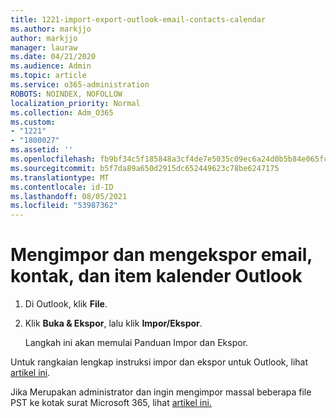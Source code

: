```yaml
---
title: 1221-import-export-outlook-email-contacts-calendar
ms.author: markjjo
author: markjjo
manager: lauraw
ms.date: 04/21/2020
ms.audience: Admin
ms.topic: article
ms.service: o365-administration
ROBOTS: NOINDEX, NOFOLLOW
localization_priority: Normal
ms.collection: Adm_O365
ms.custom:
- "1221"
- "1800027"
ms.assetid: ''
ms.openlocfilehash: fb9bf34c5f185848a3cf4de7e5035c09ec6a24d0b5b84e065fcc9cd16e7e276d
ms.sourcegitcommit: b5f7da89a650d2915dc652449623c78be6247175
ms.translationtype: MT
ms.contentlocale: id-ID
ms.lasthandoff: 08/05/2021
ms.locfileid: "53987362"
---
```

# <a name="import-and-export-outlook-email-contacts-and-calendar-items"></a>Mengimpor dan mengekspor email, kontak, dan item kalender Outlook

1. Di Outlook, klik **File**.

2. Klik **Buka & Ekspor**, lalu klik **Impor/Ekspor**.

    Langkah ini akan memulai Panduan Impor dan Ekspor.

Untuk rangkaian lengkap instruksi impor dan ekspor untuk Outlook, lihat [artikel ini](https://support.office.com/article/import-and-export-outlook-email-contacts-and-calendar-92577192-3881-4502-b79d-c3bbada6c8ef).

Jika Merupakan administrator dan ingin mengimpor massal beberapa file PST ke kotak surat Microsoft 365, lihat [artikel ini.](https://docs.microsoft.com/microsoft-365/security/office-365-security/use-dkim-to-validate-outbound-email)